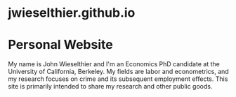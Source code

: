 # jwieselthier.github.io
# Personal Website

My name is John Wieselthier and I'm an Economics PhD candidate at the University of California, Berkeley. 
My fields are labor and econometrics, and my research focuses on crime and its subsequent employment effects.
This site is primarily intended to share my research and other public goods.
